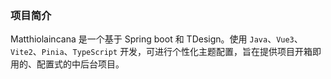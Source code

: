 <p style="display:flex; justify-content: center">

### 项目简介

Matthiolaincana 是一个基于 Spring boot 和 TDesign。使用 `Java`、`Vue3`、`Vite2`、`Pinia`、`TypeScript` 开发，可进行个性化主题配置，旨在提供项目开箱即用的、配置式的中后台项目。


